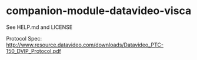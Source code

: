 # companion-module-datavideo-visca

See HELP.md and LICENSE

Protocol Spec: http://www.resource.datavideo.com/downloads/Datavideo_PTC-150_DVIP_Protocol.pdf
